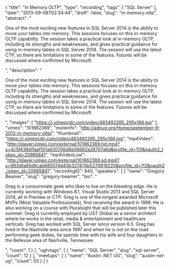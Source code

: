 {
  "title": "In Memory OLTP",
  "type": "recording",
  "tags": [
    "SQL Server"
  ],
  "date": "2013-09-09T02:34:44",
  "draft": false,
  "slug": "in-memory-oltp",
  "abstract": "<p> One of the most exciting new features in SQL Server 2014 is the ability to move your tables into memory. This sessions focuses on this in-memory OLTP capability. The session takes a practical look at in-memory OLTP, including its strengths and weaknesses, and gives practical guidance for using in-memory tables in SQL Server 2014. The session will use the latest CTP, so there are limitations in some of the features. Futures will be discussed where confirmed by Microsoft.</p>",
  "description": "<p> One of the most exciting new features in SQL Server 2014 is the ability to move your tables into memory. This sessions focuses on this in-memory OLTP capability. The session takes a practical look at in-memory OLTP, including its strengths and weaknesses, and gives practical guidance for using in-memory tables in SQL Server 2014. The session will use the latest CTP, so there are limitations in some of the features. Futures will be discussed where confirmed by Microsoft.</p>",
  "images": [
    "https://i.vimeocdn.com/video/483492285_295x166.jpg"
  ],
  "vimeo": "101662369",
  "moreinfo": "http://adnug.org/Home/september-9-2013-in-memory-oltp/",
  "thumbnail": "https://i.vimeocdn.com/video/483492285_295x166.jpg",
  "mp4Video": "http://player.vimeo.com/external/101662369.hd.mp4?s=4c5f438effaaf101a630706d8e56682a28707a6d&profile_id=113&oauth2_token_id=20985841",
  "mp4VideoLow": "http://player.vimeo.com/external/101662369.sd.mp4?s=983dfa85d9cab685074d43b327474b5270819220&profile_id=112&oauth2_token_id=20985841",
  "recordingID": 940,
  "speakers": [
    {
      "name": "Gregory Beamer",
      "slug": "gregory-beamer",
      "bio": "<p> Greg is a consummate geek who likes to live on the bleeding edge. He is currently working with Windows 8.1, Visual Studio 2013 and SQL Server 2014, all in Preview or CTP. Greg is one of the longest awarded Microsoft MVPs (Most Valuable Professionals), first receiving the award in 1998. He is also working on a course with Pluralsight that will be published later this summer. Greg is currently employed by UST Global as a senior architect where he works in the retail, media & entertainment and healthcare verticals. Greg has worked with SQL Server since version 6.5. Greg has lived in the Nashville area since 1997 and when he is not on the road performing geek duties, he spends time with his wife and four daughters in the Bellevue area of Nashville, Tennessee.</p>",
      "count": 1
    }
  ],
  "ugtvtags": [
    {
      "name": "SQL Server",
      "slug": "sql-server",
      "count": 12
    }
  ],
  "meetups": [
    {
      "name": "Austin .NET UG",
      "slug": "austin-net-ug",
      "count": 53
    }
  ]
}